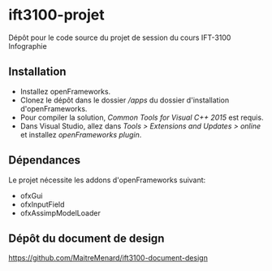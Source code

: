 # ift3100-projet
Dépôt pour le code source du projet de session du cours IFT-3100 Infographie

## Installation
- Installez openFrameworks.
- Clonez le dépôt dans le dossier */apps* du dossier d'installation d'openFrameworks.
- Pour compiler la solution, *Common Tools for Visual C++ 2015* est requis.
- Dans Visual Studio, allez dans *Tools > Extensions and Updates > online* et installez *openFrameworks plugin*.

## Dépendances
Le projet nécessite les addons d'openFrameworks suivant:
- ofxGui
- ofxInputField
- ofxAssimpModelLoader

## Dépôt du document de design
https://github.com/MaitreMenard/ift3100-document-design
